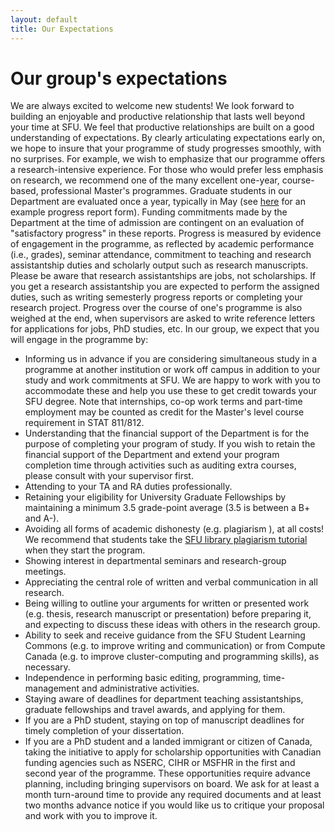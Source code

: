 ```yaml
---
layout: default
title: Our Expectations
---
```


# Our group's expectations
We are always excited to welcome new students! We look forward to building an enjoyable and productive relationship that lasts well beyond your time at SFU. We feel that productive relationships are built on a good understanding of expectations. By clearly articulating expectations early on, we hope to insure that your programme of study progresses smoothly, with no surprises. For example, we wish to emphasize that our programme offers a research-intensive experience. For those who would prefer less emphasis on research, we recommend one of the many excellent one-year,  course-based, professional  Master's programmes. Graduate students in our Department are evaluated once a year, typically in May (see [here](http://stat.sfu.ca/content/dam/sfu/stat/documents/Statgen/Progress_report_2011_form.doc) for an example progress report form). Funding commitments made by the Department at the time of admission are contingent on an evaluation of "satisfactory progress" in these reports. Progress is measured by evidence of engagement in the programme, as reflected by academic performance (i.e., grades), seminar attendance, commitment to teaching and research assistantship duties and scholarly output such as research manuscripts. Please be aware that research assistantships are jobs, not scholarships. If you get a research assistantship you are expected to perform the assigned duties, such as writing semesterly progress reports or completing your research project. Progress over the course of one's programme is also weighed at the end, when supervisors are asked to write reference letters for applications for jobs, PhD studies, etc. In our group, we expect that you will engage in the programme by:

* Informing us in advance if you are considering simultaneous study in a programme at another institution or work off campus in addition to your study and work commitments at SFU. We are happy to work with you to accommodate these and help you use these to get credit towards your SFU degree.  Note that internships, co-op work terms and part-time employment may be counted as credit for the Master's level course requirement in STAT 811/812.
* Understanding that the financial support of the Department is for the purpose of completing your program of study. If you wish to retain the financial support of the Department and extend your program completion time through activities such as auditing extra courses, please consult with your supervisor first.  
* Attending to your TA and RA duties professionally.
* Retaining your eligibility for University Graduate Fellowships by maintaining a minimum 3.5 grade-point average (3.5 is between a B+ and A-).
* Avoiding all forms of academic dishonesty (e.g. plagiarism ), at all costs! We recommend that students take the [SFU library plagiarism tutorial](https://canvas.sfu.ca/courses/15986)
when they start the program.
* Showing interest in departmental seminars and research-group meetings.
* Appreciating the central role of written and verbal communication in all research.
* Being willing to outline your arguments for written or presented work (e.g. thesis, research manuscript or presentation) before preparing it, and expecting to discuss these ideas with others in the research group. 
* Ability to seek and receive guidance from the SFU Student Learning Commons (e.g. to improve writing and communication) or from Compute Canada (e.g. to improve cluster-computing and programming skills), as necessary.
* Independence in performing basic editing, programming, time-management and administrative activities.
* Staying aware of deadlines for department teaching assistantships, graduate fellowships and travel awards, and applying for them.
* If you are a PhD student, staying on top of manuscript deadlines for timely completion of your dissertation.
* If you are a PhD student and a landed immigrant or citizen of Canada, taking the initiative to apply for scholarship opportunities with Canadian funding agencies such as NSERC, CIHR or MSFHR in the first and second year of the programme. These opportunities require advance planning, including bringing supervisors on board. We ask for at least a month turn-around time to provide any required documents and at least two months advance notice if you would like us to critique your proposal and work with you to improve it.

